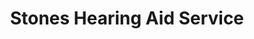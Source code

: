 ---
title: "Stones Hearing Aid Service"
url: /pottstown/stones-hearing-aid-service/
shop: hearing aids
---